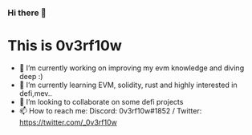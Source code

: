 ### Hi there 👋
# This is 0v3rf10w

- 🔭 I’m currently working on improving my evm knowledge and diving deep :)
- 🌱 I’m currently learning EVM, solidity, rust and highly interested in defi,mev..
- 👯 I’m looking to collaborate on some defi projects
- 📫 How to reach me: Discord: 0v3rf10w#1852 / Twitter: https://twitter.com/_0v3rf10w
